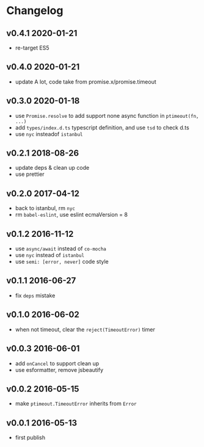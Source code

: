 # Changelog

## v0.4.1 2020-01-21

- re-target ES5

## v0.4.0 2020-01-21

- update A lot, code take from promise.x/promise.timeout

## v0.3.0 2020-01-18

- use `Promise.resolve` to add support none async function in `ptimeout(fn, ...)`
- add `types/index.d.ts` typescript definition, and use `tsd` to check d.ts
- use `nyc` insteadof `istanbul`

## v0.2.1 2018-08-26

- update deps & clean up code
- use prettier

## v0.2.0 2017-04-12

- back to istanbul, rm `nyc`
- rm `babel-eslint`, use eslint ecmaVersion = 8

## v0.1.2 2016-11-12

- use `async/await` instead of `co-mocha`
- use `nyc` instead of `istanbul`
- use `semi: [error, never]` code style

## v0.1.1 2016-06-27

- fix `deps` mistake

## v0.1.0 2016-06-02

- when not timeout, clear the `reject(TimeoutError)` timer

## v0.0.3 2016-06-01

- add `onCancel` to support clean up
- use esformatter, remove jsbeautify

## v0.0.2 2016-05-15

- make `ptimeout.TimeoutError` inherits from `Error`

## v0.0.1 2016-05-13

- first publish
